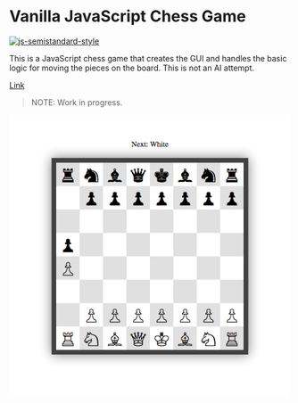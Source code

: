 # Vanilla JavaScript Chess Game

[![js-semistandard-style](https://img.shields.io/badge/code%20style-semistandard-brightgreen.svg?style=flat-square)](https://github.com/Flet/semistandard)

This is a JavaScript chess game that creates the GUI and handles the basic logic for moving the pieces on the board. This is not an AI attempt.

[Link](https://pablo-jurado.github.io/JSchess/)

> NOTE: Work in progress.

<img src="ScreenShot.png" alt="Chess game Screen shot">
